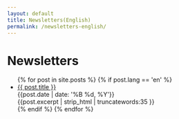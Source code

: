 ```yaml
---
layout: default
title: Newsletters(English)
permalink: /newsletters-english/
---
```

<h1>Newsletters</h1>
<ul>
  {% for post in site.posts %}
    {% if post.lang == 'en' %}
      <li>
        <a href="{{ post.url }}">{{ post.title }}</a><br>
        {{post.date | date: '%B %d, %Y'}}<br>
        {{post.excerpt | strip_html | truncatewords:35 }}
      </li>
    {% endif %}
  {% endfor %}
</ul>
